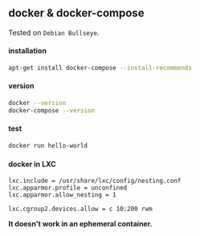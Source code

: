 ## docker & docker-compose

Tested on `Debian Bullseye`.

#### installation

```bash
apt-get install docker-compose --install-recommends
```

#### version

```bash
docker --version
docker-compose --version
```

#### test

```bash
docker run hello-world
```

#### docker in LXC

```config
lxc.include = /usr/share/lxc/config/nesting.conf
lxc.apparmor.profile = unconfined
lxc.apparmor.allow_nesting = 1

lxc.cgroup2.devices.allow = c 10:200 rwm
```

**It doesn't work in an ephemeral container.**
